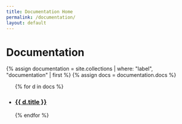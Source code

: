 ```yaml
---
title: Documentation Home
permalink: /documentation/
layout: default
---
```

<h1>Documentation</h1>
{% assign documentation = site.collections | where: "label", "documentation" | first %}
{% assign docs = documentation.docs %}
<ul>
{% for d in docs %}
  <li>
    <h3><a href="{{ site.baseurl }}{{ d.url }}">{{ d.title }}</a></h3>
  </li>
{% endfor %}
</ul>
